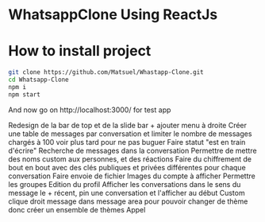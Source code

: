 # WhatsappClone Using ReactJs

# How to install project

```bash
git clone https://github.com/Matsuel/Whastapp-Clone.git
cd Whatsapp-Clone
npm i
npm start 
```

And now go on http://localhost:3000/ for test app


Redesign de la bar de top et de la slide bar + ajouter menu à droite
Créer une table de messages par conversation et limiter le nombre de messages chargés à 100 voir plus tard pour ne pas buguer
Faire statut "est en train d'écrire"
Recherche de messages dans la conversation
Permettre de mettre des noms custom aux personnes, et des réactions
Faire du chiffrement de bout en bout avec des clés publiques et privées différentes pour chaque conversation
Faire envoie de fichier
Images du compte à afficher
Permettre les groupes
Edition du profil
Afficher les conversations dans le sens du message le + récent, pin une conversation et l'afficher au début
Custom clique droit message dans message area pour pouvoir changer de thème donc créer un ensemble de thèmes
Appel